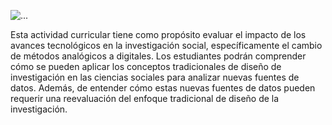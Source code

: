 
![...](img/icsc.jpg)


Esta actividad curricular tiene como propósito evaluar el impacto de los avances tecnológicos en la investigación social, específicamente el cambio de métodos analógicos a digitales. Los estudiantes podrán comprender cómo se pueden aplicar los conceptos tradicionales de diseño de investigación en las ciencias sociales para analizar nuevas fuentes de datos. Además, de entender cómo estas nuevas fuentes de datos pueden requerir una reevaluación del enfoque tradicional de diseño de la investigación.



